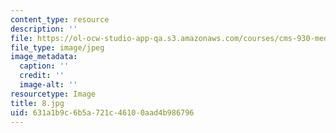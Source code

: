 ```yaml
---
content_type: resource
description: ''
file: https://ol-ocw-studio-app-qa.s3.amazonaws.com/courses/cms-930-media-education-and-the-marketplace-fall-2001/631a1b9c6b5a721c46100aad4b986796_8.jpg
file_type: image/jpeg
image_metadata:
  caption: ''
  credit: ''
  image-alt: ''
resourcetype: Image
title: 8.jpg
uid: 631a1b9c-6b5a-721c-4610-0aad4b986796
---
```

